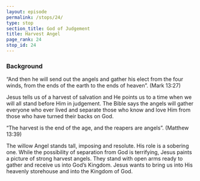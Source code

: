 ```yaml
---
layout: episode
permalink: /stops/24/
type: stop
section_title: God of Judgement
title: Harvest Angel
page_rank: 24
stop_id: 24
---
```


### Background

“And then he will send out the angels and gather his elect from the four winds, from the ends of the earth to the ends of heaven”. (Mark 13:27)

Jesus tells us of a harvest of salvation and He points us to a time when we will all stand before Him in judgement.  The Bible says the angels will gather everyone who ever lived and separate those who know and love Him from those who have turned their backs on God. 

“The harvest is the end of the age, and the reapers are angels”.  (Matthew 13:39)

The willow Angel stands tall, imposing and resolute.  His role is a sobering one.  While the possibility of separation from God is terrifying, Jesus paints a picture of strong harvest angels.  They stand with open arms ready to gather and receive us into God’s Kingdom.  Jesus wants to bring us into His heavenly storehouse and into the Kingdom of God.